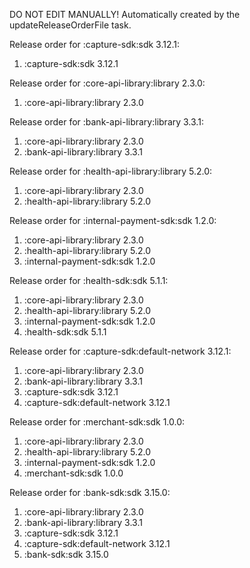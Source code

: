 DO NOT EDIT MANUALLY!
Automatically created by the updateReleaseOrderFile task.

Release order for :capture-sdk:sdk 3.12.1:
 1. :capture-sdk:sdk 3.12.1

Release order for :core-api-library:library 2.3.0:
 1. :core-api-library:library 2.3.0

Release order for :bank-api-library:library 3.3.1:
 1. :core-api-library:library 2.3.0
 2. :bank-api-library:library 3.3.1

Release order for :health-api-library:library 5.2.0:
 1. :core-api-library:library 2.3.0
 2. :health-api-library:library 5.2.0

Release order for :internal-payment-sdk:sdk 1.2.0:
 1. :core-api-library:library 2.3.0
 2. :health-api-library:library 5.2.0
 3. :internal-payment-sdk:sdk 1.2.0

Release order for :health-sdk:sdk 5.1.1:
 1. :core-api-library:library 2.3.0
 2. :health-api-library:library 5.2.0
 3. :internal-payment-sdk:sdk 1.2.0
 4. :health-sdk:sdk 5.1.1

Release order for :capture-sdk:default-network 3.12.1:
 1. :core-api-library:library 2.3.0
 2. :bank-api-library:library 3.3.1
 3. :capture-sdk:sdk 3.12.1
 4. :capture-sdk:default-network 3.12.1

Release order for :merchant-sdk:sdk 1.0.0:
 1. :core-api-library:library 2.3.0
 2. :health-api-library:library 5.2.0
 3. :internal-payment-sdk:sdk 1.2.0
 4. :merchant-sdk:sdk 1.0.0

Release order for :bank-sdk:sdk 3.15.0:
 1. :core-api-library:library 2.3.0
 2. :bank-api-library:library 3.3.1
 3. :capture-sdk:sdk 3.12.1
 4. :capture-sdk:default-network 3.12.1
 5. :bank-sdk:sdk 3.15.0

